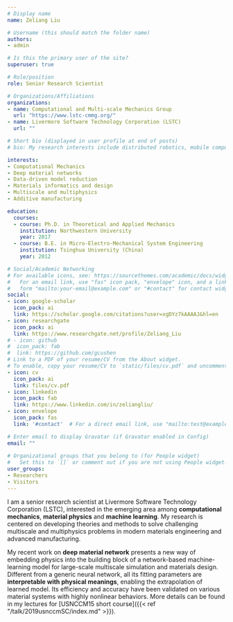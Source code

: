 ```yaml
---
# Display name
name: Zeliang Liu

# Username (this should match the folder name)
authors:
- admin

# Is this the primary user of the site?
superuser: true

# Role/position
role: Senior Research Scientist 

# Organizations/Affiliations
organizations:
- name: Computational and Multi-scale Mechanics Group
  url: "https://www.lstc-cmmg.org/"
- name: Livermore Software Technology Corporation (LSTC)
  url: ""

# Short bio (displayed in user profile at end of posts)
# bio: My research interests include distributed robotics, mobile computing and programmable matter.

interests:
- Computational Mechanics
- Deep material networks
- Data-driven model reduction
- Materials informatics and design
- Multiscale and multiphysics
- Additive manufacturing

education:
  courses:
  - course: Ph.D. in Theoretical and Applied Mechanics
    institution: Northwestern University
    year: 2017
  - course: B.E. in Micro-Electro-Mechanical System Engineering
    institution: Tsinghua University (China)
    year: 2012

# Social/Academic Networking
# For available icons, see: https://sourcethemes.com/academic/docs/widgets/#icons
#   For an email link, use "fas" icon pack, "envelope" icon, and a link in the
#   form "mailto:your-email@example.com" or "#contact" for contact widget.
social:
- icon: google-scholar
  icon_pack: ai
  link: https://scholar.google.com/citations?user=xgDYz7kAAAAJ&hl=en
- icon: researchgate
  icon_pack: ai
  link: https://www.researchgate.net/profile/Zeliang_Liu
# - icon: github
#  icon_pack: fab
#  link: https://github.com/gcushen
# Link to a PDF of your resume/CV from the About widget.
# To enable, copy your resume/CV to `static/files/cv.pdf` and uncomment the lines below.  
- icon: cv
  icon_pack: ai
  link: files/cv.pdf
- icon: linkedin
  icon_pack: fab
  link: https://www.linkedin.com/in/zeliangliu/
- icon: envelope
  icon_pack: fas
  link: '#contact'  # For a direct email link, use "mailto:test@example.org".

# Enter email to display Gravatar (if Gravatar enabled in Config)
email: ""
  
# Organizational groups that you belong to (for People widget)
#   Set this to `[]` or comment out if you are not using People widget.  
user_groups:
- Researchers
- Visitors
---
```

I am a senior research scientist at Livermore Software Technology Corporation (LSTC), interested in the emerging area among **computational mechanics**, **material physics** and **machine learning**. My research is centered on developing theories and methods to solve challenging multiscale and multiphysics problems in modern materials engineering and advanced manufacturing. 

My recent work on **deep material network** presents a new way of embedding physics into the building block of a network-based machine-learning model for large-scale multiscale simulation and materials design. Different from a generic neural network, all its fitting parameters are **interpretable with physical meanings**, enabling the extrapolation of learned model.  Its efficiency and accuracy have been validated on various material systems with highly nonlinear behaviors. More details can be found in my lectures for [USNCCM15 short course]({{< ref "/talk/2019usnccmSC/index.md" >}}).
